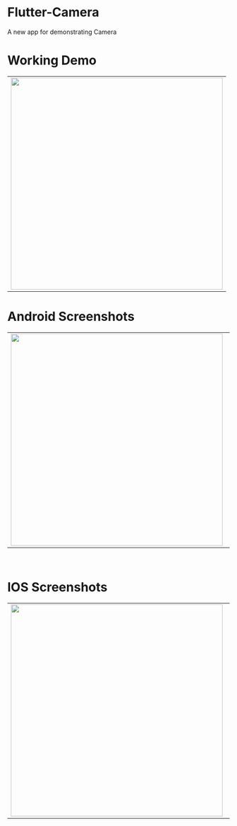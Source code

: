 # Flutter-Camera
A new app for demonstrating Camera


# Working Demo
 
  <table>
  <tr>
  <td><img src="https://github.com/MarvelApps-Flutter/flutter_camera/blob/dev/camerarecorder/Gif/Screen-Recording-20220628-151832.gif" height="480px"></td>
    </tr>
  </table>
    

# Android Screenshots

<table>
  <tr>
    <td><img src="https://github.com/MarvelApps-Flutter/flutter_camera/blob/dev/camerarecorder/Android%20Frames/Group%20194%20(1).png" height="480px"></td>
    <td><img src="https://github.com/MarvelApps-Flutter/flutter_camera/blob/dev/camerarecorder/Android%20Frames/Group%20195.png" height="480px"></td>
    <td><img src="https://github.com/MarvelApps-Flutter/flutter_camera/blob/dev/camerarecorder/Android%20Frames/Group%20194.png" height="480px"></td>
    <td><img src="https://github.com/MarvelApps-Flutter/flutter_camera/blob/dev/camerarecorder/Android%20Frames/Group%20194%20(1).png" height="480px"></td>

</tr>
 </table>

</br>

# IOS Screenshots

<table>
  <tr>
    <td><img src="https://github.com/MarvelApps-Flutter/flutter_camera/blob/dev/camerarecorder/iOS%20Frames/Group%20197.png" height="480px"></td>
    <td><img src="https://github.com/MarvelApps-Flutter/flutter_camera/blob/dev/camerarecorder/iOS%20Frames/Group%20200.png" height="480px"></td>
    <td><img src="https://github.com/MarvelApps-Flutter/flutter_camera/blob/dev/camerarecorder/iOS%20Frames/Group%20196.png" height="480px"></td>
    <td><img src="https://github.com/MarvelApps-Flutter/flutter_camera/blob/dev/camerarecorder/iOS%20Frames/Group%20198.png" height="480px"></td>
    <td><img src="https://github.com/MarvelApps-Flutter/flutter_camera/blob/dev/camerarecorder/iOS%20Frames/Group%20201.png" height="480px"></td>

</tr>
 </table>

 
 
